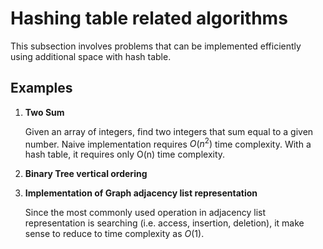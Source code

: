 # Hashing table related algorithms
This subsection involves problems that can be implemented efficiently using additional space with hash table.

## Examples

 1. __Two Sum__

    Given an array of integers, find two integers that sum equal to a given number. Naive implementation requires $O(n^2)$ time complexity. With a hash table, it requires only O(n) time complexity.


 2. __Binary Tree vertical ordering__



 3. __Implementation of Graph adjacency list representation__

    Since the most commonly used operation in adjacency list representation is searching (i.e. access, insertion, deletion),  it make sense to reduce to time complexity as $O(1)$.

